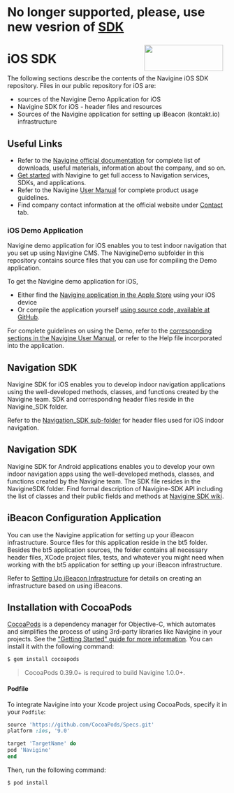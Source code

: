 # No longer supported, please, use new vesrion of [SDK](https://github.com/Navigine/Indoor-Navigation-iOS-Mobile-SDK-2.0)

<a href="http://navigine.com"><img src="https://navigine.com/assets/web/images/logo.svg" align="right" height="60" width="180" hspace="10" vspace="5"></a> 

# iOS SDK 

The following sections describe the contents of the Navigine iOS SDK repository. Files in our public repository for iOS are:

- sources of the Navigine Demo Application for iOS
- Navigine SDK for iOS - header files and resources
- Sources of the Navigine application for setting up iBeacon (kontakt.io) infrastructure

## Useful Links

- Refer to the [Navigine official documentation](https://docs.navigine.com) for complete list of downloads, useful materials, information about the company, and so on.
- [Get started](http://client.navigine.com/login) with Navigine to get full access to Navigation services, SDKs, and applications.
- Refer to the Navigine [User Manual](http://docs.navigine.com/) for complete product usage guidelines.
- Find company contact information at the official website under <a href="https://navigine.com/contacts/">Contact</a> tab.

### iOS Demo Application

Navigine demo application for iOS enables you to test indoor navigation that you set up using Navigine CMS.
The NavigineDemo subfolder in this repository contains source files that you can use for compiling the Demo application.

To get the Navigine demo application for iOS, 

- Either find the [Navigine application in the Apple Store](https://itunes.apple.com/ru/app/navigine/id972099798) using your iOS device
- Or compile the application yourself [using source code, available at GitHub](https://github.com/Navigine/navigine_ios_framework).

For complete guidelines on using the Demo, refer to the [corresponding sections in the Navigine User Manual](http://docs.navigine.com/ud_ios_demo.html), or refer to the Help file incorporated into the application.

## Navigation SDK

Navigine SDK for iOS enables you to develop indoor navigation applications using the well-developed methods, classes, and functions created by the Navigine team.
SDK and corresponding header files reside in the Navigine_SDK folder.

Refer to the [Navigation_SDK sub-folder](https://github.com/Navigine/navigine_ios_framework/tree/master/Navigine%20Framework) for header files used for iOS indoor navigation.


## Navigation SDK

Navigine SDK for Android applications enables you to develop your own indoor navigation apps using the well-developed methods, classes, and functions created by the Navigine team.
The SDK file resides in the NavigineSDK folder.
Find formal description of Navigine-SDK API including the list of classes and their public fields and methods at [Navigine SDK wiki](https://github.com/Navigine/navigine_ios_framework/wiki).

## iBeacon Configuration Application

You can use the Navigine application for setting up your iBeacon infrastructure. Source files for this application reside in the bt5 folder.
Besides the bt5 application sources, the folder contains all necessary header files, XCode project files, tests, and whatever you might need when working with the bt5 application for setting up your iBeacon infrastructure.

Refer to [Setting Up iBeacon Infrastructure](http://docs.navigine.com/is_ibeacon_configuration.html) for details on creating an infrastructure based on using iBeacons.


## Installation with CocoaPods

[CocoaPods](http://cocoapods.org) is a dependency manager for Objective-C, which automates and simplifies the process of using 3rd-party libraries like Navigine in your projects. See the ["Getting Started" guide for more information](https://github.com/Navigine/navigine_ios_framework/wiki/Getting-Started). You can install it with the following command:

```bash
$ gem install cocoapods
```

> CocoaPods 0.39.0+ is required to build Navigine 1.0.0+.

#### Podfile

To integrate Navigine into your Xcode project using CocoaPods, specify it in your `Podfile`:

```ruby
source 'https://github.com/CocoaPods/Specs.git'
platform :ios, '9.0'

target 'TargetName' do
pod 'Navigine'
end
```

Then, run the following command:

```bash
$ pod install
```

